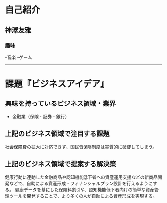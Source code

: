# 自己紹介

## 神澤友雅

### 趣味
-音楽
-ゲーム

* * *

# 課題『ビジネスアイデア』

## 興味を持っているビジネス領域・業界

- 金融業（保険・証券・銀行）

## 上記のビジネス領域で注目する課題
社会保障費の拡大に対応できず、国民皆保険制度は実質的に破綻してしまう。

## 上記のビジネス領域で提案する解決策
健康行動に連動した金融商品や認知機能低下者への資産運用支援などの新商品開発などで、自助による資産形成・フィナンシャルプラン設計を行えるようにする。
健康データを基にした保険料割引や、認知機能低下者向けの簡単な資産管理ツールを開発することで、より多くの人が自助による資産形成を実現する。